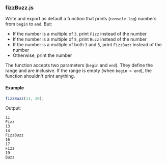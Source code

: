 ### fizzBuzz.js

Write and export as default a function that prints (`console.log`) numbers from `begin` to `end`. But:

* If the number is a multiple of `3`, print `Fizz` instead of the number
* If the number is a multiple of `5`, print `Buzz` instead of the number
* If the number is a multiple of both `3` and `5`, print `FizzBuzz` instead of the number
* Otherwise, print the number

The function accepts two parameters (`begin` and `end`). They define the range and are inclusive. If the range is empty (when `begin > end`), the function shouldn't print anything.

#### Example

```javascript
fizzBuzz(11, 20);
```

Output:

```
11
Fizz
13
14
FizzBuzz
16
17
Fizz
19
Buzz
```

